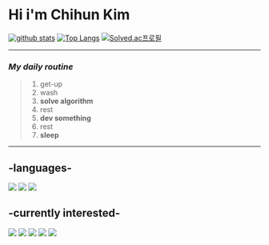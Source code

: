 # Hi i'm Chihun Kim

[![github stats](https://github-readme-stats.vercel.app/api?username=chihungim&theme=synthwave)](https://github.com/anuraghazra/github-readme-stats)
[![Top Langs](https://github-readme-stats.vercel.app/api/top-langs/?username=chihungim&theme=synthwave)](https://github.com/anuraghazra/github-readme-stats)
[![Solved.ac프로필](http://mazassumnida.wtf/api/generate_badge?boj=chihungim)](https://solved.ac/chihungim)
<br>

-------------------
### _***My daily routine***_
>1. get-up
>2. wash
>3. __solve algorithm__
>4. rest
>5. __dev something__
>6. rest
>7. __sleep__
-------------------

## -languages-

<img src="https://img.shields.io/badge/C++-00599C?style=flat-square&logo=C++&logoColor=white"/></a> 
<img src="https://img.shields.io/badge/Java-007396.svg?&style=flat-square&logo=Java&logoColor=white"/></a>
<img src="https://img.shields.io/badge/MySQL-4479A1?style=flat-square&logo=MySQL&logoColor=white"/></a> 

## -currently interested-

<img src="https://img.shields.io/badge/C%23-239120?style=flat-square&logo=C Sharp&logoColor=white"/></a> 
<img src="https://img.shields.io/badge/Linear algebra-000000?style=flat-square&logo=Matrix&logoColor=white"/></a> 
<img src="https://img.shields.io/badge/OpenGL-5586A4?style=flat-square&logo=OpenGL&logoColor=white"/></a> 
<img src="https://img.shields.io/badge/Unity-FFFFFF?style=flat-square&logo=Unity&logoColor=black"/></a>
<img src="https://img.shields.io/badge/Unreal Engine-000000?style=flat-square&logo=Unreal Engine&logoColor=white"/></a> 
